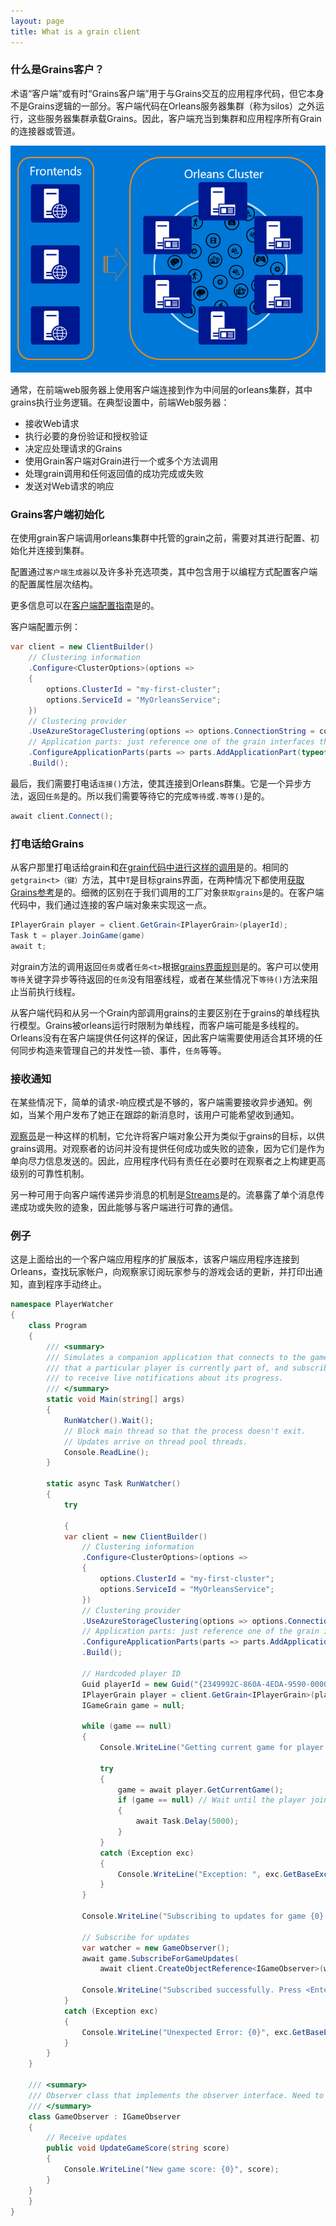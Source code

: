 ```yaml
---
layout: page
title: What is a grain client
---
```


### 什么是Grains客户？

术语“客户端”或有时“Grains客户端”用于与Grains交互的应用程序代码，但它本身不是Grains逻辑的一部分。客户端代码在Orleans服务器集群（称为silos）之外运行，这些服务器集群承载Grains。因此，客户端充当到集群和应用程序所有Grain的连接器或管道。

![](.\images\frontend_cluster.png)

通常，在前端web服务器上使用客户端连接到作为中间层的orleans集群，其中grains执行业务逻辑。在典型设置中，前端Web服务器：

-   接收Web请求
-   执行必要的身份验证和授权验证
-   决定应处理请求的Grains
-   使用Grain客户端对Grain进行一个或多个方法调用
-   处理grain调用和任何返回值的成功完成或失败
-   发送对Web请求的响应

### Grains客户端初始化

在使用grain客户端调用orleans集群中托管的grain之前，需要对其进行配置、初始化并连接到集群。

配置通过`客户端生成器`以及许多补充选项类，其中包含用于以编程方式配置客户端的配置属性层次结构。

更多信息可以在[客户端配置指南](configuration_guide/client_configuration.md)是的。

客户端配置示例：

```csharp
var client = new ClientBuilder()
    // Clustering information
    .Configure<ClusterOptions>(options =>
    {
        options.ClusterId = "my-first-cluster";
        options.ServiceId = "MyOrleansService";
    })
    // Clustering provider
    .UseAzureStorageClustering(options => options.ConnectionString = connectionString)
    // Application parts: just reference one of the grain interfaces that we use
    .ConfigureApplicationParts(parts => parts.AddApplicationPart(typeof(IValueGrain).Assembly))
    .Build();
```

最后，我们需要打电话`连接()`方法，使其连接到Orleans群集。它是一个异步方法，返回`任务`是的。所以我们需要等待它的完成`等待`或`.等等()`是的。

```csharp
await client.Connect();
```

### 打电话给Grains

从客户那里打电话给grain和[在grain代码中进行这样的调用](../grains/index.md)是的。相同的`getgrain<t>（键）`方法，其中`T`是目标grains界面，在两种情况下都使用[获取Grains参考](../grains/index.md#grain-reference)是的。细微的区别在于我们调用的工厂对象`获取grains`是的。在客户端代码中，我们通过连接的客户端对象来实现这一点。

```csharp
IPlayerGrain player = client.GetGrain<IPlayerGrain>(playerId);
Task t = player.JoinGame(game)
await t;
```

对grain方法的调用返回`任务`或者`任务<t>`根据[grains界面规则](../grains/index.md)是的。客户可以使用`等待`关键字异步等待返回的`任务`没有阻塞线程，或者在某些情况下`等待()`方法来阻止当前执行线程。

从客户端代码和从另一个Grain内部调用grains的主要区别在于grains的单线程执行模型。Grains被orleans运行时限制为单线程，而客户端可能是多线程的。Orleans没有在客户端提供任何这样的保证，因此客户端需要使用适合其环境的任何同步构造来管理自己的并发性—锁、事件，`任务`等等。

### 接收通知

在某些情况下，简单的请求-响应模式是不够的，客户端需要接收异步通知。例如，当某个用户发布了她正在跟踪的新消息时，该用户可能希望收到通知。

[观察员](../grains/observers.md)是一种这样的机制，它允许将客户端对象公开为类似于grains的目标，以供grains调用。对观察者的访问并没有提供任何成功或失败的迹象，因为它们是作为单向尽力信息发送的。因此，应用程序代码有责任在必要时在观察者之上构建更高级别的可靠性机制。

另一种可用于向客户端传递异步消息的机制是[Streams](../streaming/index.md)是的。流暴露了单个消息传递成功或失败的迹象，因此能够与客户端进行可靠的通信。

### 例子

这是上面给出的一个客户端应用程序的扩展版本，该客户端应用程序连接到Orleans，查找玩家帐户，向观察家订阅玩家参与的游戏会话的更新，并打印出通知，直到程序手动终止。

```csharp
namespace PlayerWatcher
{
    class Program
    {
        /// <summary>
        /// Simulates a companion application that connects to the game
        /// that a particular player is currently part of, and subscribes
        /// to receive live notifications about its progress.
        /// </summary>
        static void Main(string[] args)
        {
            RunWatcher().Wait();
            // Block main thread so that the process doesn't exit.
            // Updates arrive on thread pool threads.
            Console.ReadLine();
        }

        static async Task RunWatcher()
        {
            try

            {
            var client = new ClientBuilder()
                // Clustering information
                .Configure<ClusterOptions>(options =>
                {
                    options.ClusterId = "my-first-cluster";
                    options.ServiceId = "MyOrleansService";
                })
                // Clustering provider
                .UseAzureStorageClustering(options => options.ConnectionString = connectionString)
                // Application parts: just reference one of the grain interfaces that we use
                .ConfigureApplicationParts(parts => parts.AddApplicationPart(typeof(IValueGrain).Assembly))
                .Build();

                // Hardcoded player ID
                Guid playerId = new Guid("{2349992C-860A-4EDA-9590-000000000006}");
                IPlayerGrain player = client.GetGrain<IPlayerGrain>(playerId);
                IGameGrain game = null;

                while (game == null)
                {
                    Console.WriteLine("Getting current game for player {0}...", playerId);

                    try
                    {
                        game = await player.GetCurrentGame();
                        if (game == null) // Wait until the player joins a game
                        {
                            await Task.Delay(5000);
                        }
                    }
                    catch (Exception exc)
                    {
                        Console.WriteLine("Exception: ", exc.GetBaseException());
                    }
                }

                Console.WriteLine("Subscribing to updates for game {0}...", game.GetPrimaryKey());

                // Subscribe for updates
                var watcher = new GameObserver();
                await game.SubscribeForGameUpdates(
                    await client.CreateObjectReference<IGameObserver>(watcher));

                Console.WriteLine("Subscribed successfully. Press <Enter> to stop.");
            }
            catch (Exception exc)
            {
                Console.WriteLine("Unexpected Error: {0}", exc.GetBaseException());
            }
        }
    }

    /// <summary>
    /// Observer class that implements the observer interface. Need to pass a grain reference to an instance of this class to subscribe for updates.
    /// </summary>
    class GameObserver : IGameObserver
    {
        // Receive updates
        public void UpdateGameScore(string score)
        {
            Console.WriteLine("New game score: {0}", score);
        }
    }
    }
}
```

